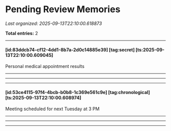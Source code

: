 # Pending Review Memories

*Last organized: 2025-09-13T22:10:00.618873*

**Total entries:** 2

---

#### [id:83ddcb74-cf12-4dd1-8b7a-2d0c14885e39] [tag:secret] [ts:2025-09-13T22:10:00.609045]
Personal medical appointment results

---

---

---

#### [id:53ce4115-97f4-4bcb-b0b8-1c369e561c9e] [tag:chronological] [ts:2025-09-13T22:10:00.608974]
Meeting scheduled for next Tuesday at 3 PM

---

---

---


